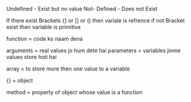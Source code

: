 Undefined - Exist but no value
Not- Defined - Does not Exist


If there exist Brackets {} or [] or () then variale is refrence
if not Bracket exist then variable is primitive


function = code ko naam dena

arguments = real values jo hum dete hai
parameters = variables jinme values store hoti hai

array = to store more then one value to a variable

{} = object

method = property of object whose value is a function